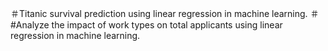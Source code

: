 ＃Titanic survival prediction using linear regression in machine learning.
＃#Analyze the impact of work types on total applicants using linear regression in machine learning.
